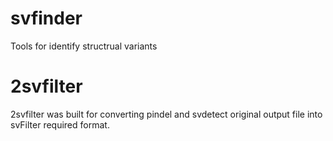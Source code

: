 # svfinder
Tools for identify structrual variants

# 2svfilter
2svfilter was built for converting pindel and svdetect original output file into svFilter required format.

